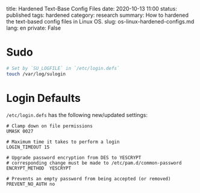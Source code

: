 title: Hardened Text-Base Config Files
date: 2020-10-13 11:00
status: published
tags: hardened
category: research
summary: How to hardened the text-based config files in Linux OS.
slug: os-linux-hardened-configs.md
lang: en
private: False


# Sudo

```bash
# Set by `SU_LOGFILE` in `/etc/login.defs`
touch /var/log/sulogin
```

# Login Defaults

`/etc/login.defs` has the following new/updated settings:

```
# Clamp down on file permissions
UMASK 0027

# Maximum time it takes to perform a login
LOGIN_TIMEOUT 15

# Upgrade password encryption from DES to YESCRYPT
# corresponding change must be made to /etc/pam.d/common-password
ENCRYPT_METHOD  YESCRYPT

# Prevents an empty password from being accepted (or removed)
PREVENT_NO_AUTH no
```
